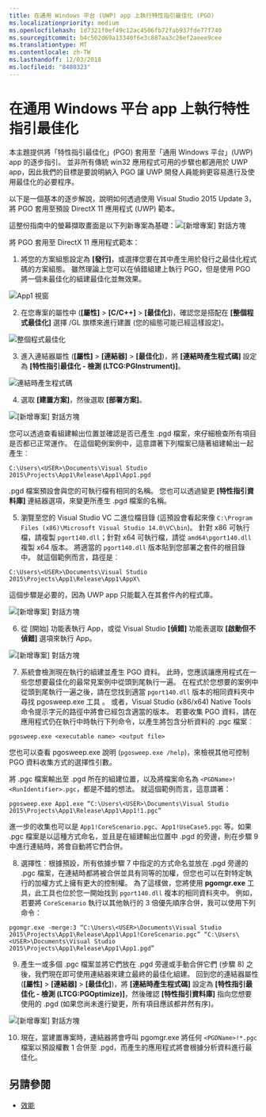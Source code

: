 ```yaml
---
title: 在通用 Windows 平台 (UWP) app 上執行特性指引最佳化 (PGO)
ms.localizationpriority: medium
ms.openlocfilehash: 1d7321f0ef49c12ac4506fb72fab937fde77f740
ms.sourcegitcommit: b4c502d69a13340f6e3c887aa3c26ef2aeee9cee
ms.translationtype: MT
ms.contentlocale: zh-TW
ms.lasthandoff: 12/03/2018
ms.locfileid: "8480323"
---
```

# <a name="running-profile-guided-optimization-on-universal-windows-platform-apps"></a>在通用 Windows 平台 app 上執行特性指引最佳化 
 
本主題提供將「特性指引最佳化」(PGO) 套用至「通用 Windows 平台」(UWP) app 的逐步指引。 並非所有傳統 win32 應用程式可用的步驟也都適用於 UWP app，因此我們的目標是要說明納入 PGO 讓 UWP 開發人員能夠更容易進行及使用最佳化的必要程序。

以下是一個基本的逐步解說，說明如何透過使用 Visual Studio 2015 Update 3，將 PGO 套用至預設 DirectX 11 應用程式 (UWP) 範本。
 
這整份指南中的螢幕擷取畫面是以下列新專案為基礎：![[新增專案] 對話方塊](images/pgo-001.png)

將 PGO 套用至 DirectX 11 應用程式範本：

1. 將您的方案組態設定為 **\[發行\]**，或選擇您要在其中產生用於發行之最佳化程式碼的方案組態。 雖然理論上您可以在偵錯組建上執行 PGO，但是使用 PGO 將一個未最佳化的組建最佳化並無效果。 
 
 ![App1 視窗](images/pgo-002.png)
 
2. 在您專案的屬性中 (**\[屬性\]** > **\[C/C++\]** > **\[最佳化\]**)，確認您是搭配在 **\[整個程式最佳化\]** 選擇 /GL 旗標來進行建置 (您的組態可能已經這樣設定)。

 ![整個程式最佳化](images/pgo-003.png)

3. 進入連結器屬性 (**\[屬性\]** > **\[連結器\]** > **\[最佳化\]**)，將 **\[連結時產生程式碼\]** 設定為 **\[特性指引最佳化 - 檢測 (LTCG:PGInstrument)\]**。
 
 ![連結時產生程式碼](images/pgo-004.png)

4. 選取 **\[建置方案\]**，然後選取 **\[部署方案\]**。 

 ![[新增專案] 對話方塊](images/pgo-005.png)
 
 您可以透過查看組建輸出位置並確認是否已產生 .pgd 檔案，來仔細檢查所有項目是否都已正常運作。 在這個範例案例中，這意謂著下列檔案已隨著組建輸出一起產生︰
 
 `C:\Users\<USER>\Documents\Visual Studio 2015\Projects\App1\Release\App1\App1.pgd`

 .pgd 檔案預設會與您的可執行檔有相同的名稱。 您也可以透過變更 **\[特性指引資料庫\]** 連結器選項，來變更所產生 .pgd 檔案的名稱。 
 
5. 瀏覽至您的 Visual Studio VC 二進位檔目錄 (這預設會看起來像 `C:\Program Files (x86)\Microsoft Visual Studio 14.0\VC\bin`)。 針對 x86 可執行檔，請複製 `pgort140.dll`；針對 x64 可執行檔，請從 `amd64\pgort140.dll` 複製 x64 版本。 將適當的 `pgort140.dll` 版本貼到您部署之套件的根目錄中。 就這個範例而言，路徑是︰

 `C:\Users\<USER>\Documents\Visual Studio 2015\Projects\App1\Release\App1\AppX\`

 這個步驟是必要的，因為 UWP app 只能載入在其套件內的程式庫。

 ![[新增專案] 對話方塊](images/pgo-006.png)
 
6. 從 [開始] 功能表執行 App，或從 Visual Studio **\[偵錯\]** 功能表選取 **\[啟動但不偵錯\]** 選項來執行 App。 

 ![[新增專案] 對話方塊](images/pgo-007.png)
 
7. 系統會檢測現在執行的組建並產生 PGO 資料。 此時，您應該讓應用程式在一些您想要最佳化的最常見案例中從頭到尾執行一遍。 在程式於您想要的案例中從頭到尾執行一遍之後，請在您找到適當 `pgort140.dll` 版本的相同資料夾中尋找 pgosweep.exe 工具 。 或者，Visual Studio (x86/x64) Native Tools 命令提示字元的路徑中將會已經包含適當的版本。 若要收集 PGO 資料，請在應用程式仍在執行中時執行下列命令，以產生將包含分析資料的 .pgc 檔案︰
 
  `pgosweep.exe <executable name> <output file>` 
 
  您也可以查看 pgosweep.exe 說明 (`pgosweep.exe /help`)，來檢視其他可控制 PGO 資料收集方式的選擇性引數。
 
  將 .pgc 檔案輸出至 .pgd 所在的組建位置，以及將檔案命名為 `<PGDName>!<RunIdentifier>.pgc`，都是不錯的想法。 就這個範例而言，這意謂著：
 
  ```
  pgosweep.exe App1.exe “C:\Users\<USER>\Documents\Visual Studio 2015\Projects\App1\Release\App1\App1!1.pgc”
  ```
 
  進一步的收集也可以是 `App1!CoreScenario.pgc`、`App1!UseCase5.pgc` 等。如果 .pgc 檔案是以這種方式命名，並且是在組建輸出位置中 .pgd 的旁邊，則在步驟 9 中進行連結時，將會自動將它們合併。
 
8. 選擇性︰根據預設，所有依據步驟 7 中指定的方式命名並放在 .pgd 旁邊的 .pgc 檔案，在連結時都將被合併並具有同等的加權，但您也可以在對特定執行的加權方式上擁有更大的控制權。 為了這樣做，您將使用 **pgomgr.exe** 工具，此工具也位於您一開始找到 `pgort140.dll` 複本的相同資料夾中。 例如，若要將 `CoreScenario` 執行以其他執行的 3 倍優先順序合併，我可以使用下列命令：
 
 ```
 pgomgr.exe -merge:3 “C:\Users\<USER>\Documents\Visual Studio 2015\Projects\App1\Release\App1\App1!CoreScenario.pgc” “C:\Users\<USER>\Documents\Visual Studio 2015\Projects\App1\Release\App1\App1.pgd”
 ```
 
9. 產生一或多個 .pgc 檔案並將它們放在 .pgd 旁邊或手動合併它們 (步驟 8) 之後，我們現在即可使用連結器來建立最終的最佳化組建。 回到您的連結器屬性 (**\[屬性\]** > **\[連結器\]** > **\[最佳化\]**)，將 **\[連結時產生程式碼\]** 設定為 **\[特性指引最佳化 - 檢測 (LTCG:PGOptimize)\]**，然後確認 **\[特性指引資料庫\]** 指向您想要使用的 .pgd (如果您尚未進行變更，所有項目應該都井然有序)。

 ![[新增專案] 對話方塊](images/pgo-009.png)
 
10. 現在，當建置專案時，連結器將會呼叫 pgomgr.exe 將任何 `<PGDName>!*.pgc` 檔案以預設權數 1 合併至 .pgd，而產生的應用程式將會根據分析資料進行最佳化。

## <a name="see-also"></a>另請參閱
- [效能](performance-and-xaml-ui.md)

 

